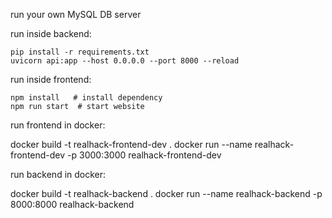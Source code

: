 run your own MySQL DB server

run inside backend:

```
pip install -r requirements.txt
uvicorn api:app --host 0.0.0.0 --port 8000 --reload 
```

run inside frontend:  

```
npm install   # install dependency
npm run start  # start website
```
run frontend in docker:

docker build -t realhack-frontend-dev .
docker run --name realhack-frontend-dev -p 3000:3000 realhack-frontend-dev

run backend in docker:

docker build -t realhack-backend .
docker run --name realhack-backend -p 8000:8000 realhack-backend

